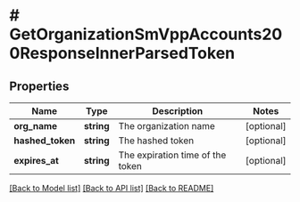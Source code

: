 # # GetOrganizationSmVppAccounts200ResponseInnerParsedToken

## Properties

Name | Type | Description | Notes
------------ | ------------- | ------------- | -------------
**org_name** | **string** | The organization name | [optional]
**hashed_token** | **string** | The hashed token | [optional]
**expires_at** | **string** | The expiration time of the token | [optional]

[[Back to Model list]](../../README.md#models) [[Back to API list]](../../README.md#endpoints) [[Back to README]](../../README.md)
